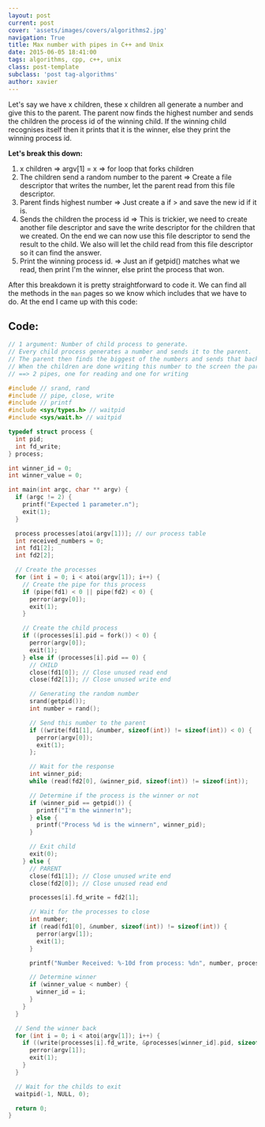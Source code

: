 ```yaml
---
layout: post
current: post
cover: 'assets/images/covers/algorithms2.jpg'
navigation: True
title: Max number with pipes in C++ and Unix
date: 2015-06-05 18:41:00
tags: algorithms, cpp, c++, unix
class: post-template
subclass: 'post tag-algorithms'
author: xavier
---
```


Let's say we have x children, these x children all generate a number and give this to the parent. The parent now finds the highest number and sends the children the process id of the winning child. If the winning child recognises itself then it prints that it is the winner, else they print the winning process id.

**Let's break this down:**

1. x children ⇒ argv[1] = x ⇒ for loop that forks children
2. The children send a random number to the parent ⇒ Create a file descriptor that writes the number, let the parent read from this file descriptor.
3. Parent finds highest number ⇒ Just create a if > and save the new id if it is.
4. Sends the children the process id ⇒ This is trickier, we need to create another file descriptor and save the write descriptor for the children that we created. On the end we can now use this file descriptor to send the result to the child. We also will let the child read from this file descriptor so it can find the answer.
5. Print the winning process id. ⇒ Just an if getpid() matches what we read, then print I'm the winner, else print the process that won.

After this breakdown it is pretty straightforward to code it. We can find all the methods in the `man` pages so we know which includes that we have to do. At the end I came up with this code:

## Code:

```c
// 1 argument: Number of child process to generate.
// Every child process generates a number and sends it to the parent.
// The parent then finds the biggest of the numbers and sends that back to the children
// When the children are done writing this number to the screen the parent exits.
// ==> 2 pipes, one for reading and one for writing

#include // srand, rand
#include // pipe, close, write
#include // printf
#include <sys/types.h> // waitpid
#include <sys/wait.h> // waitpid

typedef struct process {
  int pid;
  int fd_write;
} process;

int winner_id = 0;
int winner_value = 0;

int main(int argc, char ** argv) {
  if (argc != 2) {
    printf("Expected 1 parameter.n");
    exit(1);
  }

  process processes[atoi(argv[1])]; // our process table
  int received_numbers = 0;
  int fd1[2];
  int fd2[2];

  // Create the processes
  for (int i = 0; i < atoi(argv[1]); i++) {
    // Create the pipe for this process
    if (pipe(fd1) < 0 || pipe(fd2) < 0) {
      perror(argv[0]);
      exit(1);
    }

    // Create the child process
    if ((processes[i].pid = fork()) < 0) {
      perror(argv[0]);
      exit(1);
    } else if (processes[i].pid == 0) {
      // CHILD
      close(fd1[0]); // Close unused read end
      close(fd2[1]); // Close unused write end

      // Generating the random number
      srand(getpid());
      int number = rand();

      // Send this number to the parent
      if ((write(fd1[1], &number, sizeof(int)) != sizeof(int)) < 0) {
        perror(argv[0]);
        exit(1);
      };

      // Wait for the response
      int winner_pid;
      while (read(fd2[0], &winner_pid, sizeof(int)) != sizeof(int));

      // Determine if the process is the winner or not
      if (winner_pid == getpid()) {
        printf("I'm the winner!n");
      } else {
        printf("Process %d is the winnern", winner_pid);
      }

      // Exit child
      exit(0);
    } else {
      // PARENT
      close(fd1[1]); // Close unused write end
      close(fd2[0]); // Close unused read end

      processes[i].fd_write = fd2[1];

      // Wait for the processes to close
      int number;
      if (read(fd1[0], &number, sizeof(int)) != sizeof(int)) {
        perror(argv[1]);
        exit(1);
      }

      printf("Number Received: %-10d from process: %dn", number, processes[i].pid);

      // Determine winner
      if (winner_value < number) {
        winner_id = i;
      }
    }
  }

  // Send the winner back
  for (int i = 0; i < atoi(argv[1]); i++) {
    if ((write(processes[i].fd_write, &processes[winner_id].pid, sizeof(int)) != sizeof(int)) < 0) {
      perror(argv[1]);
      exit(1);
    }
  }

  // Wait for the childs to exit
  waitpid(-1, NULL, 0);

  return 0;
}
```
